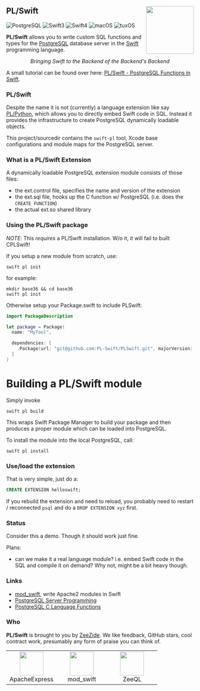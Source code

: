 <h2>PL/Swift
  <img src="http://zeezide.com/img/plswift.svg"
       align="right" width="128" height="128" />
</h2>

![PostgreSQL](https://img.shields.io/badge/postgresql-10-yellow.svg)
![Swift3](https://img.shields.io/badge/swift-3-blue.svg)
![Swift4](https://img.shields.io/badge/swift-4-blue.svg)
![macOS](https://img.shields.io/badge/os-macOS-green.svg?style=flat)
![tuxOS](https://img.shields.io/badge/os-tuxOS-green.svg?style=flat)


**PL/Swift** allows you to write custom SQL functions and types
for the
[PostgreSQL](https://www.postgresql.org) database server
in the 
[Swift](http://swift.org/)
programming language.

<center><i>Bringing Swift to the Backend of the Backend's Backend</i></center>

A small tutorial can be found over here:
[PL/Swift - PostgreSQL Functions in Swift](http://www.alwaysrightinstitute.com/plswift/).

### PL/Swift

Despite the name it is not (currently) a language extension like say
[PL/Python](https://www.postgresql.org/docs/current/static/plpython.html),
which allows you to directly embed Swift code in SQL.
Instead it provides the infrastructure to create PostgreSQL
dynamically loadable objects.

This project/sourcedir contains the `swift-pl` tool,
Xcode base configurations and module maps for the PostgreSQL server.


### What is a PL/Swift Extension

A dynamically loadable PostgreSQL extension module consists of those files:

- the ext.control file, specifies the name and version of the extension
- the ext.sql file, hooks up the C function w/ PostgreSQL
  (i.e. does the `CREATE FUNCTION`)
- the actual ext.so shared library


### Using the PL/Swift package

*NOTE*: This *requires* a PL/Swift installation. W/o it, it will
        fail to built CPLSwift!

If you setup a new module from scratch, use:

    swift pl init
    
for example:

    mkdir base36 && cd base36
    swift pl init

Otherwise setup your Package.swift to include PLSwift:

```Swift
import PackageDescription

let package = Package(
  name: "MyTool",

  dependencies: [
    .Package(url: "git@github.com:PL-Swift/PLSwift.git", majorVersion: 0),
  ]
)
```


# Building a PL/Swift module

Simply invoke

    swift pl build

This wraps Swift Package Manager to build your package
and then produces a proper module which can be loaded
into PostgreSQL.

To install the module into the local PostgreSQL, call:

    swift pl install


### Use/load the extension

That is very simple, just do a:

```sql
CREATE EXTENSION helloswift;
```

If you rebuild the extension and need to reload, you probably need to
restart / reconnected
`psql` and do a `DROP EXTENSION xyz` first.


### Status

Consider this a demo. Though it should work just fine.

Plans:

- can we make it a real language module? i.e. embed Swift code in the
  SQL and compile it on demand? Why not, might be a bit heavy though.

### Links

- [mod_swift](http://mod-swift.org/), write Apache2 modules in Swift
- [PostgreSQL Server Programming](https://www.postgresql.org/docs/current/static/server-programming.html)
- [PostgreSQL C Language Functions](https://www.postgresql.org/docs/current/static/xfunc-c.html)

### Who

**PL/Swift** is brought to you by
[ZeeZide](http://zeezide.de).
We like feedback, GitHub stars, cool contract work,
presumably any form of praise you can think of.

<table width="100%" border="0">
    <tr style="width: 100%;">
      <td align="center" width="33%">
        <a href="http://apacheexpress.io"
          ><img src="http://zeezide.com/img/ApexIcon128.png" width="64" height="64" /></a>
	<br />
	ApacheExpress
      </td>
      <td align="center" width="33%">
        <a href="http://mod-swift.org"
          ><img src="http://zeezide.com/img/mod_swift-128x128.png" width="64" height="64" /></a>
	<br />
	mod_swift
      </td>
      <td align="center" width="33%">
        <a href="http://zeeql.io"
          ><img src="http://zeezide.com/img/ZeeQLIconQL128.png" width="64" height="64" /></a>
	<br />
	ZeeQL
      </td>
    </tr>
</table>
